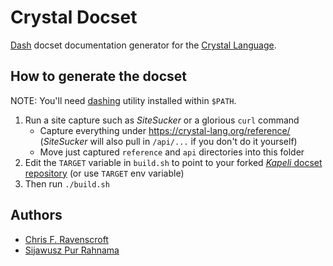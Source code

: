 # Crystal Docset

[Dash](https://kapeli.com/dash) docset documentation generator for the [Crystal Language](https://crystal-lang.org/).

## How to generate the docset

NOTE: You'll need [dashing](https://github.com/technosophos/dashing) utility
installed within `$PATH`.

1. Run a site capture such as *SiteSucker* or a glorious `curl` command
   - Capture everything under https://crystal-lang.org/reference/  
     (*SiteSucker* will also pull in `/api/...` if you don't do it yourself)
   - Move just captured `reference` and `api` directories into this folder
2. Edit the `TARGET` variable in `build.sh` to point to your forked
   [*Kapeli* docset repository](https://github.com/Kapeli/Dash-User-Contributions)
   (or use `TARGET` env variable)
3. Then run `./build.sh`

## Authors

- [Chris F. Ravenscroft](https://github.com/fusion)
- [Sijawusz Pur Rahnama](https://github.com/Sija)
